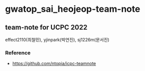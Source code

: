 # gwatop_sai_heojeop-team-note
team-note for UCPC 2022
---
effect2110(최철민), yjinpark(박연진), sj1226m(문서진)

### Reference
* https://github.com/ntopia/icpc-teamnote